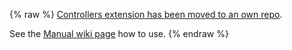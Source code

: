 {% raw %}
[Controllers extension has been moved to an own repo](https://github.com/libgdx/gdx-controllers).

See the [Manual wiki page](https://github.com/libgdx/gdx-controllers/wiki) how to use.
{% endraw %}